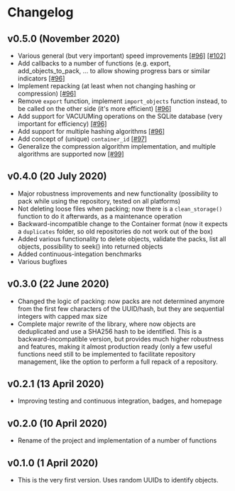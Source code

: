 # Changelog

## v0.5.0 (November 2020)

- Various general (but very important) speed improvements [\[#96\]](https://github.com/aiidateam/disk-objectstore/pull/96) [\[#102\]](https://github.com/aiidateam/disk-objectstore/pull/102)
- Add callbacks to a number of functions (e.g. export, add_objects_to_pack, ... to allow showing progress bars or similar indicators [\[#96\]](https://github.com/aiidateam/disk-objectstore/pull/96)
- Implement repacking (at least when not changing hashing or compression) [\[#96\]](https://github.com/aiidateam/disk-objectstore/pull/96)
- Remove `export` function, implement `import_objects` function instead, to be called on the other side (it's more efficient) [\[#96\]](https://github.com/aiidateam/disk-objectstore/pull/96)
- Add support for VACUUMing operations on the SQLite database (very important for efficiency) [\[#96\]](https://github.com/aiidateam/disk-objectstore/pull/96)
- Add support for multiple hashing algorithms [\[#96\]](https://github.com/aiidateam/disk-objectstore/pull/96)
- Add concept of (unique) `container_id` [\[#97\]](https://github.com/aiidateam/disk-objectstore/pull/97)
- Generalize the compression algorithm implementation, and multiple algorithms are supported now [\[#99\]](https://github.com/aiidateam/disk-objectstore/pull/99)

## v0.4.0 (20 July 2020)

- Major robustness improvements and new functionality (possibility to pack while using the repository, tested on all platforms)
- Not deleting loose files when packing; now there is a `clean_storage()` function to do it afterwards, as a maintenance operation
- Backward-incompatible change to the Container format (now it expects a `duplicates` folder, so old repositories do not work out of the box)
- Added various functionality to delete objects, validate the packs, list all objects, possibility to seek() into returned objects
- Added continuous-integation benchmarks
- Various bugfixes

## v0.3.0 (22 June 2020)

- Changed the logic of packing: now packs are not determined anymore from the first few characters of the UUID/hash, but they are sequential integers with capped max size
- Complete major rewrite of the library, where now objects are deduplicated and use a SHA256 hash to be identified. This is a backward-incompatible version, but provides much higher robustness and features, making it almost production ready (only a few useful functions need still to be implemented to facilitate repository management, like the option to perform a full repack of a repository.

## v0.2.1 (13 April 2020)

- Improving testing and continuous integration, badges, and homepage

## v0.2.0 (10 April 2020)

- Rename of the project and implementation of a number of functions

## v0.1.0 (1 April 2020)

- This is the very first version. Uses random UUIDs to identify objects.
